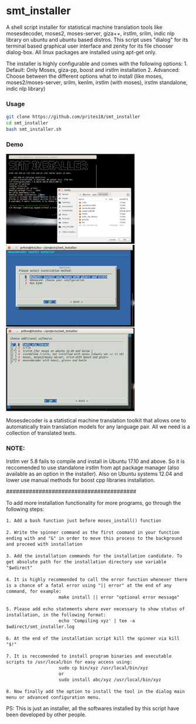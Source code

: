 # smt_installer

A shell script installer for statistical machine translation tools like mosesdecoder, moses2, moses-server, giza++, irstlm, srilm, indic nlp library on ubuntu and ubuntu based distros. This script uses "dialog" for its terminal based graphical user interface and zenity for its file chooser dialog-box. All linux packages are installed using apt-get only.
 
The installer is highly configurable and comes with the following options: 
    1. Default: Only Moses, giza-pp, boost and irstlm installation
    2. Advanced: Choose between the different options what to install (like moses, moses2/moses-server, srilm, kenlm, irstlm (with moses), irstlm standalone, indic nlp library)

### Usage

```bash
git clone https://github.com/prites18/smt_installer
cd smt_installer
bash smt_installer.sh
```

### Demo

<img src="./screenshots/1.png" width="350">   <img src="./screenshots/2.png" width="350">
<img src="./screenshots/3.png" width="350">

Mosesdecoder is a statistical machine translation toolkit that allows one to
automatically train translation models for any language pair. All we need is a
collection of translated texts.

### NOTE:

Irstlm ver 5.8 fails to compile and install in Ubuntu 17.10 and above. So it is reccomended to use standalone irstlm from apt package manager (also available as an option in the installer). 
Also on Ubuntu systems 12.04 and lower use manual methods for boost cpp libraries installation.


########################################


To add more installation functionality for more programs, go through the following steps:

	1. Add a bash function just before moses_install() function

	2. Write the spinner command as the first coomand in your function ending with and "&" in order to move this process to the background and proceed with installation

	3. Add the installation commands for the installation candidate. To get absolute path for the installation directory use variable "$wdirect"

	4. It is highly recommended to call the error function whenever there is a chance of a fatal error using "|| error" at the end of any command, for example:
						make install || error "optional error message"

	5. Please add echo statements where ever necessary to show status of installation, in the following format:
						echo 'Compiling xyz' | tee -a  $wdirect/smt_installer.log

	6. At the end of the installation script kill the spinner via kill "$!"

	7. It is reccomended to install program binaries and executable scripts to /usr/local/bin for easy access using:
						sudo cp bin/xyz /usr/local/bin/xyz 
						or
						sudo install abc/xyz /usr/local/bin/xyz

	8. Now finally add the option to install the tool in the dialog main menu or advanced configuration menu.



PS: This is just an installer, all the softwares installed by this script have been developed by other people. 
